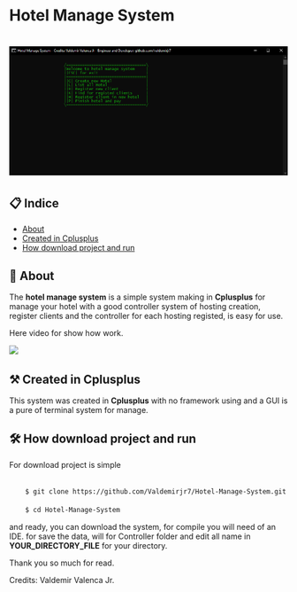# Hotel Manage System
<h1 align="center">
    <img src="public/hotel_manage_system.png" />
</h1>

## 📋 Indice 

- [About](#-about)
- [Created in Cplusplus](#-created-in-cplusplus)
- [How download project and run](#-how-download-project-and-run)

## 📖 About

The **hotel manage system** is a simple system making in **Cplusplus** for manage your hotel with a good controller system of
hosting creation, register clients and the controller for each hosting registed, is easy for use.

Here video for show how work.

[![](http://img.youtube.com/vi/Oko4RCLCA0Y/0.jpg)](http://www.youtube.com/watch?v=Oko4RCLCA0Y "Here video for show how work")

## ⚒ Created in Cplusplus

This system was created in **Cplusplus** with no framework using and a GUI is a pure of terminal system for manage.

## 🛠 How download project and run

For download project is simple

``` bash 

    $ git clone https://github.com/Valdemirjr7/Hotel-Manage-System.git

    $ cd Hotel-Manage-System

```

and ready, you can download the system, for compile you will need of an IDE.
for save the data, will for Controller folder and edit all name in **YOUR_DIRECTORY_FILE**
for your directory.

Thank you so much for read.

Credits: Valdemir Valenca Jr.
